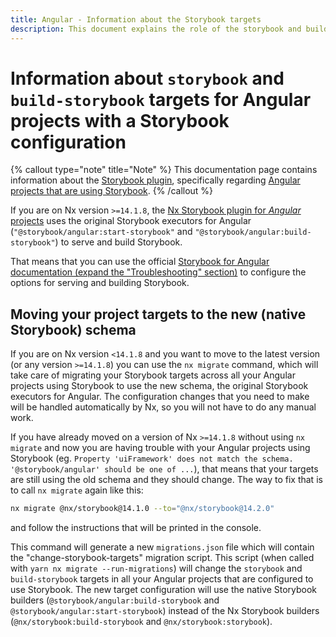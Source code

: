 ```yaml
---
title: Angular - Information about the Storybook targets
description: This document explains the role of the storybook and build-storybook targets in Angular projects with a Storybook configuration, and specifically which executors are used for them.
---
```


# Information about `storybook` and `build-storybook` targets for Angular projects with a Storybook configuration

{% callout type="note" title="Note" %}
This documentation page contains information about the [Storybook plugin](/packages/storybook), specifically regarding [Angular projects that are using Storybook](/recipes/storybook/overview-angular).
{% /callout %}

If you are on Nx version `>=14.1.8`, the [Nx Storybook plugin for _Angular_ projects](/recipes/storybook/overview-angular) uses the original Storybook executors for Angular (`"@storybook/angular:start-storybook"` and `"@storybook/angular:build-storybook"`) to serve and build Storybook.

That means that you can use the official [Storybook for Angular documentation (expand the "Troubleshooting" section)](https://storybook.js.org/docs/angular/get-started/install#troubleshooting) to configure the options for serving and building Storybook.

## Moving your project targets to the new (native Storybook) schema

If you are on Nx version `<14.1.8` and you want to move to the latest version (or any version `>=14.1.8`) you can use the `nx migrate` command, which will take care of migrating your Storybook targets across all your Angular projects using Storybook to use the new schema, the original Storybook executors for Angular. The configuration changes that you need to make will be handled automatically by Nx, so you will not have to do any manual work.

If you have already moved on a version of Nx `>=14.1.8` without using `nx migrate` and now you are having trouble with your Angular projects using Storybook (eg. `Property 'uiFramework' does not match the schema. '@storybook/angular' should be one of ...`), that means that your targets are still using the old schema and they should change. The way to fix that is to call `nx migrate` again like this:

```bash
nx migrate @nx/storybook@14.1.0 --to="@nx/storybook@14.2.0"
```

and follow the instructions that will be printed in the console.

This command will generate a new `migrations.json` file which will contain the "change-storybook-targets" migration script. This script (when called with `yarn nx migrate --run-migrations`) will change the `storybook` and `build-storybook` targets in all your Angular projects that are configured to use Storybook. The new target configuration will use the native Storybook builders (`@storybook/angular:build-storybook` and `@storybook/angular:start-storybook`) instead of the Nx Storybook builders (`@nx/storybook:build-storybook` and `@nx/storybook:storybook`).
